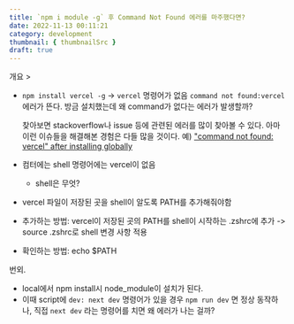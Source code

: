 ```yaml
---
title: `npm i module -g` 후 Command Not Found 에러를 마주했다면?
date: 2022-11-13 00:11:21
category: development
thumbnail: { thumbnailSrc }
draft: true
---
```


개요 >

- `npm install vercel -g` -> `vercel` 명령어가 없음
  `command not found:vercel` 에러가 뜬다. 방금 설치했는데 왜 command가 없다는 에러가 발생할까?

  찾아보면 stackoverflow나 issue 등에 관련된 에러를 많이 찾아볼 수 있다. 아마 이런 이슈들을 해결해본 경험은 다들 많을 것이다.
  예) ["command not found: vercel" after installing globally](https://github.com/vercel/vercel/discussions/5019)

- 컴터에는 shell 명령어에는 vercel이 없음
  - shell은 무엇?
- vercel 파일이 저장된 곳을 shell이 알도록 PATH를 추가해줘야함
- 추가하는 방법: vercel이 저장된 곳의 PATH를 shell이 시작하는 .zshrc에 추가 -> source .zshrc로 shell 변경 사항 적용
- 확인하는 방법: echo \$PATH

번외.

- local에서 npm install시 node_module이 설치가 된다.
- 이때 script에 `dev: next dev` 명령어가 있을 경우 `npm run dev` 면 정상 동작하나, 직접 `next dev` 라는 명령어를 치면 왜 에러가 나는 걸까?
